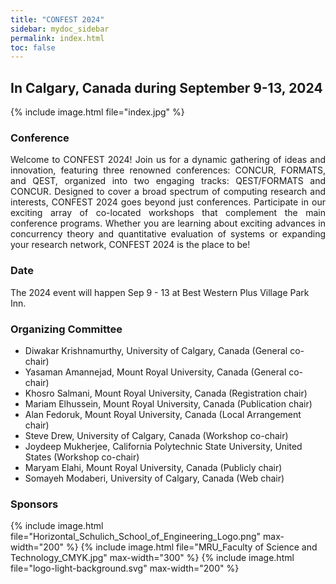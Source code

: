 ```yaml
---
title: "CONFEST 2024"
sidebar: mydoc_sidebar
permalink: index.html
toc: false 
---
```

## In Calgary, Canada during September 9-13, 2024
{% include image.html file="index.jpg" %}  



### Conference
<p align="justify">Welcome to CONFEST 2024! Join us for a dynamic gathering of ideas and innovation, featuring three renowned conferences: CONCUR, FORMATS, and QEST, organized into two engaging tracks: QEST/FORMATS and CONCUR. Designed to cover a broad spectrum of computing research and interests, CONFEST 2024 goes beyond just conferences. Participate in our exciting array of co-located workshops that complement the main conference programs. Whether you are learning about exciting advances in concurrency theory and quantitative evaluation of systems or expanding your research network, CONFEST 2024 is the place to be!</p>

### Date

The 2024 event will happen Sep 9 - 13 at Best Western Plus Village Park Inn.

### Organizing Committee
* Diwakar Krishnamurthy, University of Calgary, Canada (General co-chair)
* Yasaman Amannejad, Mount Royal University, Canada (General co-chair)
* Khosro Salmani, Mount Royal University, Canada (Registration chair)
* Mariam Elhussein, Mount Royal University, Canada (Publication chair)
* Alan Fedoruk, Mount Royal University, Canada (Local Arrangement chair)
* Steve Drew, University of Calgary, Canada (Workshop co-chair)
* Joydeep Mukherjee, California Polytechnic State University, United States (Workshop co-chair)
* Maryam Elahi, Mount Royal University, Canada (Publicly chair)
* Somayeh Modaberi, University of Calgary, Canada (Web chair)


### Sponsors
<div style="display: flex; justify-content: center; align-items: center;">
    {% include image.html file="Horizontal_Schulich_School_of_Engineering_Logo.png" max-width="200" %}
    {% include image.html file="MRU_Faculty of Science and Technology_CMYK.jpg" max-width="300" %}
    {% include image.html file="logo-light-background.svg" max-width="200" %}
</div>
